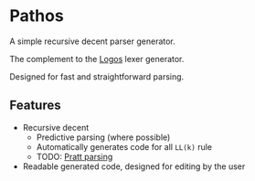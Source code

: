 Pathos
========
A simple recursive decent parser generator.


The complement to the [Logos](https://github.com/maciejhirsz/logos) lexer generator.

Designed for fast and straightforward parsing.


## Features
- Recursive decent
   - Predictive parsing (where possible)
   - Automatically generates code for all `LL(k)` rule
   - TODO: [Pratt parsing](http://craftinginterpreters.com/compiling-expressions.html#a-pratt-parser)
- Readable generated code, designed for editing by the user
